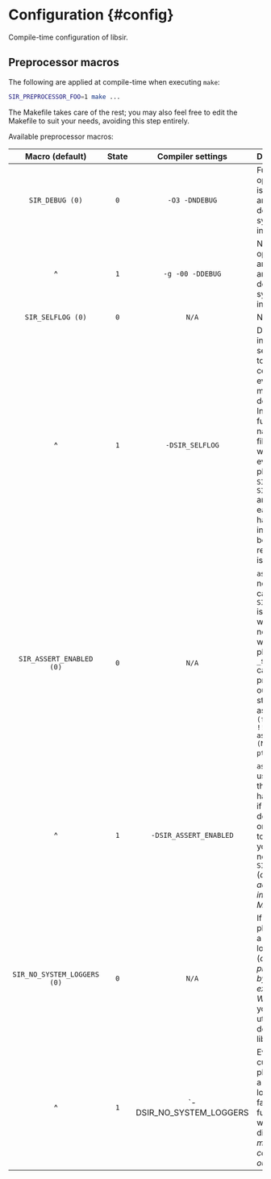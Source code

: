 Configuration         {#config}
=============

Compile-time configuration of libsir.

Preprocessor macros
-------------------

The following are applied at compile-time when executing `make`:

```sh
SIR_PREPROCESSOR_FOO=1 make ...
```

The Makefile takes care of the rest; you may also feel free to edit the Makefile
to suit your needs, avoiding this step entirely.

Available preprocessor macros:

| Macro (default)      | State | Compiler settings            | Description |
| :------------------: | :---: | :--------------------------: | :---------- |
| `SIR_DEBUG (0)` | `0` | `-O3 -DNDEBUG` | Full optimization is applied, and no debugging symbols are included. |
| ^ | `1` | `-g -00 -DDEBUG` | No optimizations are applied, and debugging symbols are included. |
| `SIR_SELFLOG (0)` | `0` | `N/A` | NOOP |
| ^ | `1` | `-DSIR_SELFLOG` | Diagnostic information is sent to `stderr` to report certain events that may aid in debugging. Includes the function name, source file, and line where the event took place. If `SIR_DEBUG` and `SIR_SELFLOG` are enabled, each error handled internally will be logged in real time as it is captured. |
| `SIR_ASSERT_ENABLED (0)` | `0` | `N/A` | `assert` will never be called. If `SIR_SELFLOG` is enabled, where asserts normally would take place, a `_sir_selflog` call is made, producing output to stderr such as '`somefunc (file.c:123): !!! would be asserting (NULL != ptr)`'. |
| ^ | `1` | `-DSIR_ASSERT_ENABLED` | `assert` will be used. Note that assert has no effect if `NDEBUG` is defined, so in order for this to be useful, you will also need `SIR_DEBUG=1` (_or manually add `-DNDEBUG` in the Makefile_). |
| `SIR_NO_SYSTEM_LOGGERS (0)` | `0` | `N/A` | If the current platform has a system logger facility (_currently all platforms do by default except Windows_), you can utilize it as a destination in libsir. |
| ^ | `1`     | `-DSIR_NO_SYSTEM_LOGGERS | Even if the current platform has a system logger facility, the functionality will be disabled (_and most of it compiled out_). |
